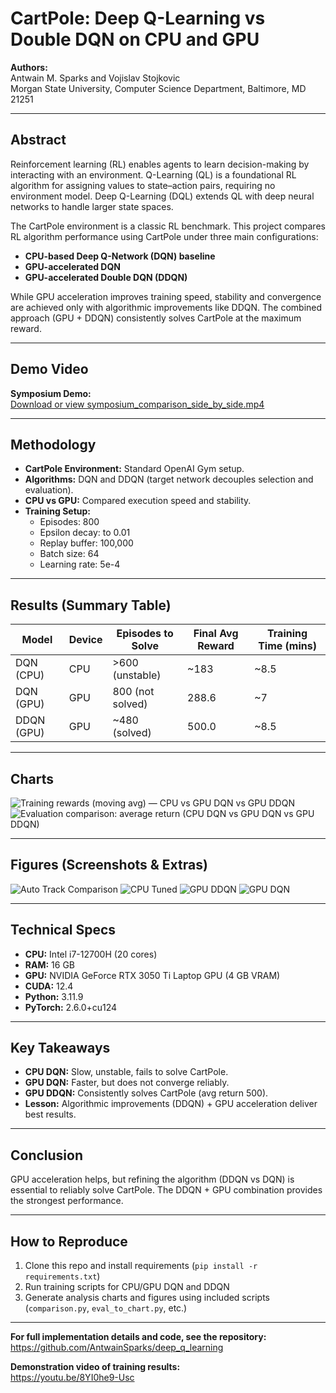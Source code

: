 # CartPole: Deep Q-Learning vs Double DQN on CPU and GPU

**Authors:**  
Antwain M. Sparks and Vojislav Stojkovic  
Morgan State University, Computer Science Department, Baltimore, MD 21251

---

## Abstract

Reinforcement learning (RL) enables agents to learn decision-making by interacting with an environment. Q-Learning (QL) is a foundational RL algorithm for assigning values to state–action pairs, requiring no environment model. Deep Q-Learning (DQL) extends QL with deep neural networks to handle larger state spaces.

The CartPole environment is a classic RL benchmark. This project compares RL algorithm performance using CartPole under three main configurations:
- **CPU-based Deep Q-Network (DQN) baseline**
- **GPU-accelerated DQN**
- **GPU-accelerated Double DQN (DDQN)**

While GPU acceleration improves training speed, stability and convergence are achieved only with algorithmic improvements like DDQN. The combined approach (GPU + DDQN) consistently solves CartPole at the maximum reward.

---

## Demo Video

**Symposium Demo:**  
[Download or view symposium_comparison_side_by_side.mp4](./symposium_comparison_side_by_side.mp4)

---

## Methodology

- **CartPole Environment:** Standard OpenAI Gym setup.
- **Algorithms:** DQN and DDQN (target network decouples selection and evaluation).
- **CPU vs GPU:** Compared execution speed and stability.
- **Training Setup:**
  - Episodes: 800
  - Epsilon decay: to 0.01
  - Replay buffer: 100,000
  - Batch size: 64
  - Learning rate: 5e-4

---

## Results (Summary Table)

| Model         | Device | Episodes to Solve | Final Avg Reward | Training Time (mins) |
|---------------|--------|-------------------|------------------|----------------------|
| DQN (CPU)     | CPU    | >600 (unstable)   | ~183             | ~8.5                 |
| DQN (GPU)     | GPU    | 800 (not solved)  | 288.6            | ~7                   |
| DDQN (GPU)    | GPU    | ~480 (solved)     | 500.0            | ~8.5                 |

---

## Charts

![Training rewards (moving avg) — CPU vs GPU DQN vs GPU DDQN](comparison.png)
![Evaluation comparison: average return (CPU DQN vs GPU DQN vs GPU DDQN)](eval_comparison.png)

---

## Figures (Screenshots & Extras)

![Auto Track Comparison](auto_track_comparison.png)
![CPU Tuned](cpu_tuned.png)
![GPU DDQN](gpu_ddqn.png)
![GPU DQN](gpu_dqn.png)

---

## Technical Specs

- **CPU:** Intel i7-12700H (20 cores)
- **RAM:** 16 GB
- **GPU:** NVIDIA GeForce RTX 3050 Ti Laptop GPU (4 GB VRAM)
- **CUDA:** 12.4
- **Python:** 3.11.9
- **PyTorch:** 2.6.0+cu124

---

## Key Takeaways

- **CPU DQN:** Slow, unstable, fails to solve CartPole.
- **GPU DQN:** Faster, but does not converge reliably.
- **GPU DDQN:** Consistently solves CartPole (avg return 500).
- **Lesson:** Algorithmic improvements (DDQN) + GPU acceleration deliver best results.

---

## Conclusion

GPU acceleration helps, but refining the algorithm (DDQN vs DQN) is essential to reliably solve CartPole. The DDQN + GPU combination provides the strongest performance.

---

## How to Reproduce

1. Clone this repo and install requirements (`pip install -r requirements.txt`)
2. Run training scripts for CPU/GPU DQN and DDQN
3. Generate analysis charts and figures using included scripts (`comparison.py`, `eval_to_chart.py`, etc.)

---

**For full implementation details and code, see the repository:**  
https://github.com/AntwainSparks/deep_q_learning

**Demonstration video of training results:**  
https://youtu.be/8YI0he9-Usc
